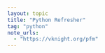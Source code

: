 ```yaml
---
layout: topic
title: "Python Refresher"
tag: "python"
note_urls:
  - "https://vknight.org/pfm"
---
```

